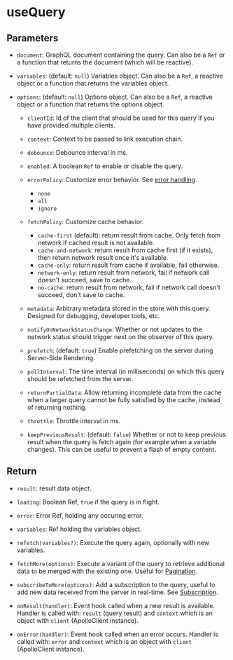 # useQuery

## Parameters

- `document`: GraphQL document containing the query. Can also be a `Ref` or a function that returns the document (which will be reactive).

- `variables`: (default: `null`) Variables object. Can also be a `Ref`, a reactive object or a function that returns the variables object.

- `options`: (default: `null`) Options object. Can also be a `Ref`, a reactive object or a function that returns the options object.

  - `clientId`: Id of the client that should be used for this query if you have provided multiple clients.

  - `context`: Context to be passed to link execution chain.

  - `debounce`: Debounce interval in ms.

  - `enabled`: A boolean `Ref` to enable or disable the query.

  - `errorPolicy`: Customize error behavior. See [error handling](../guide-composable/error-handling).
    - `none`
    - `all`
    - `ignore`

  - `fetchPolicy`: Customize cache behavior.
    - `cache-first` (default): return result from cache. Only fetch from network if cached result is not available.
    - `cache-and-network`: return result from cache first (if it exists), then return network result once it's available.
    - `cache-only`: return result from cache if available, fail otherwise.
    - `network-only`: return result from network, fail if network call doesn't succeed, save to cache.
    - `no-cache`: return result from network, fail if network call doesn't succeed, don't save to cache.

  - `metadata`: Arbitrary metadata stored in the store with this query. Designed for debugging, developer tools, etc.

  - `notifyOnNetworkStatusChange`: Whether or not updates to the network status should trigger next on the observer of this query.

  - `prefetch`: (default: `true`) Enable prefetching on the server during Server-Side Rendering.

  - `pollInterval`: The time interval (in milliseconds) on which this query should be refetched from the server.

  - `returnPartialData`: Allow returning incomplete data from the cache when a larger query cannot be fully satisfied by the cache, instead of returning nothing.

  - `throttle`: Throttle interval in ms.

  - `keepPreviousResult`: (default: `false`) Whether or not to keep previous result when the query is fetch again (for example when a variable changes). This can be useful to prevent a flash of empty content.

## Return

- `result`: result data object.

- `loading`: Boolean Ref, `true` if the query is in flight.

- `error`: Error Ref, holding any occuring error.

- `variables`: Ref holding the variables object.

- `refetch(variables?)`: Execute the query again, optionally with new variables.

- `fetchMore(options)`: Execute a variant of the query to retrieve additional data to be merged with the existing one. Useful for [Pagination](../guide-composable/pagination).

- `subscribeToMore(options)`: Add a subscription to the query, useful to add new data received from the server in real-time. See [Subscription](../guide-composable/subscription#subscribetomore).

- `onResult(handler)`: Event hook called when a new result is available. Handler is called with: `result` (query result) and `context` which is an object with `client` (ApolloClient instance).

- `onError(handler)`: Event hook called when an error occurs. Handler is called with: `error` and `context` which is an object with `client` (ApolloClient instance).

